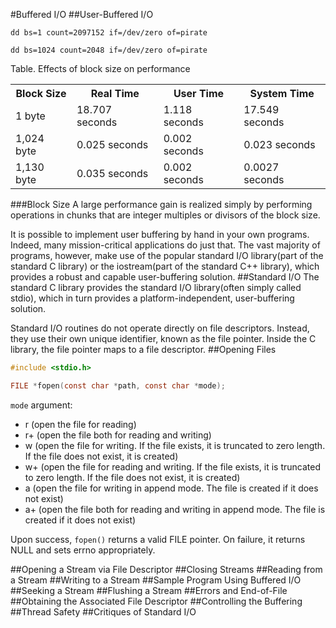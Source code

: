 #Buffered I/O
##User-Buffered I/O

```Shell
dd bs=1 count=2097152 if=/dev/zero of=pirate

dd bs=1024 count=2048 if=/dev/zero of=pirate
```

Table. Effects of block size on performance

<table>
<tr>
<th>Block Size</th>
<th>Real Time</th>
<th>User Time</th>
<th>System Time</th>
</tr>
<tr>
<td>1 byte</td>
<td>18.707 seconds</td>
<td>1.118 seconds</td>
<td>17.549 seconds</td>
</tr>
<tr>
<td>1,024 byte</td>
<td>0.025 seconds</td>
<td>0.002 seconds</td>
<td>0.023 seconds</td>
</tr>
<tr>
<td>1,130 byte</td>
<td>0.035 seconds</td>
<td>0.002 seconds</td>
<td>0.0027 seconds</td>
</tr>
</table>
###Block Size
A large performance gain is realized simply by performing operations in chunks that are integer multiples or divisors of the block size.

It is possible to implement user buffering by hand in your own programs. Indeed, many mission-critical applications do just that. The vast majority of programs, however, make use of the popular standard I/O library(part of the standard C library) or the iostream(part of the standard C++ library), which provides a robust and capable user-buffering solution.
##Standard I/O
The standard C library provides the standard I/O library(often simply called stdio), which in turn provides a platform-independent, user-buffering solution.

Standard I/O routines do not operate directly on file descriptors. Instead, they use their own unique identifier, known as the file pointer. Inside the C library, the file pointer maps to a file descriptor.
##Opening Files
```C
#include <stdio.h>

FILE *fopen(const char *path, const char *mode);
```
`mode` argument:

- r (open the file for reading)
- r+ (open the file both for reading and writing)
- w (open the file for writing. If the file exists, it is truncated to zero length. If the file does not exist, it is created)
- w+ (open the file for reading and writing. If the file exists, it is truncated to zero length. If the file does not exist, it is created)
- a (open the file for writing in append mode. The file is created if it does not exist)
- a+ (open the file both for reading and writing in append mode. The file is created if it does not exist)

Upon success, `fopen()` returns a valid FILE pointer. On failure, it returns NULL and sets errno appropriately.

##Opening a Stream via File Descriptor
##Closing Streams
##Reading from a Stream
##Writing to a Stream
##Sample Program Using Buffered I/O
##Seeking a Stream
##Flushing a Stream
##Errors and End-of-File
##Obtaining the Associated File Descriptor
##Controlling the Buffering
##Thread Safety
##Critiques of Standard I/O